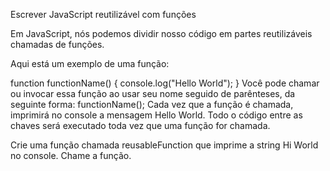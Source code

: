 Escrever JavaScript reutilizável com funções

Em JavaScript, nós podemos dividir nosso código em partes reutilizáveis chamadas de funções.

Aqui está um exemplo de uma função:

function functionName() {
  console.log("Hello World");
}
Você pode chamar ou invocar essa função ao usar seu nome seguido de parênteses, da seguinte forma: functionName(); Cada vez que a função é chamada, imprimirá no console a mensagem Hello World. Todo o código entre as chaves será executado toda vez que uma função for chamada.

Crie uma função chamada reusableFunction que imprime a string Hi World no console.
Chame a função.